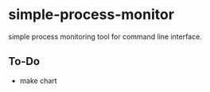# simple-process-monitor

simple process monitoring tool for command line interface.

## To-Do

- make chart